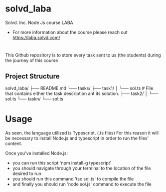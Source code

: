 # solvd_laba

Solvd. Inc. Node Js course LABA
- For more information about the course please reach out https://laba.solvd.com/

#
This Github repository is to store every task sent to us (the students) during the journey of this course

## Project Structure
solvd_laba/
├── README.md
└── tasks/
    ├── task1/
    │   └── sol.ts     # File that contains either the task description ant its solution.
    ├── task2/
    │   └── sol.ts
    └── taskn/
        └── sol.ts

# Usage
As seen, the language utilized is Typescript. (.ts files) For this reason it will be necessary to install Node.js and typescript in order to run the files'
content.

Once you've installed Node.js:
- you can run this script 'npm install-g typescript'
- you should navigate through your terminal to the location of the file desired to  run
- you should run this command 'tsc sol.ts' to compile the file
- and finally you should run 'node sol.js' command to execute the file
